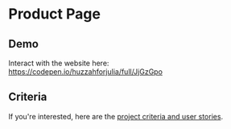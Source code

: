 Product Page 
=====

Demo
----
Interact with the website here: https://codepen.io/huzzahforjulia/full/JjGzGpo

Criteria
----
If you're interested, here are the [project criteria and user stories](https://www.freecodecamp.org/learn/responsive-web-design/responsive-web-design-projects/build-a-product-landing-page).
